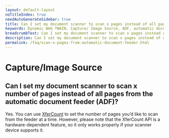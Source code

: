 ```yaml
---
layout: default-layout
noTitleIndex: true
needAutoGenerateSidebar: true
title: Can I set my document scanner to scan x pages instead of all pages from the automatic document feeder (ADF)?
keywords: Dynamic Web TWAIN, Capture/ Image Source, ADF, automatic document feeder
breadcrumbText: Can I set my document scanner to scan x pages instead of all pages from the automatic document feeder (ADF)?
description: Can I set my document scanner to scan x pages instead of all pages from the automatic document feeder (ADF)?
permalink: /faq/scan-x-pages-from-automatic-document-feeder.html
---
```


# Capture/Image Source

## Can I set my document scanner to scan x number of pages instead of all pages from the automatic document feeder (ADF)?

Yes. You can use <a href="{{site.info}}api/WebTwain_Acquire.html#xfercount" target="_blank">XferCount</a> to set the number of pages you’d like to scan from the feeder at a time. However, please note that the XferCount API is a hardware-dependent feature, so it only works properly if your scanner device supports it.
